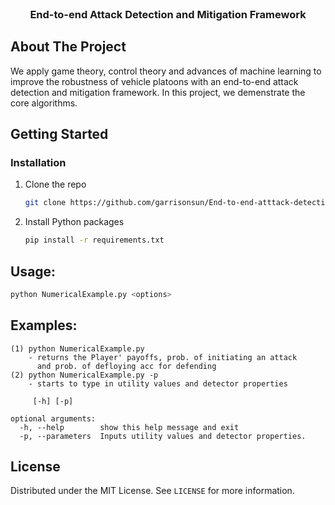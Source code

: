 <!-- PROJECT LOGO -->
<br />
<p align="center">
  <h3 align="center">End-to-end Attack Detection and Mitigation Framework</h3>
<p align="center">





<!-- ABOUT THE PROJECT -->
## About The Project
We apply game theory, control theory and advances of machine learning to improve the robustness of vehicle platoons with an end-to-end attack detection and mitigation framework. In this project, we demenstrate the core algorithms.  

<!-- GETTING STARTED -->
## Getting Started

### Installation
1. Clone the repo
   ```sh
   git clone https://github.com/garrisonsun/End-to-end-atttack-detection-and-mitigation-framework.git
   ```
2. Install Python packages
   ```sh
   pip install -r requirements.txt
   ```

<!-- USAGE EXAMPLES -->
## Usage:
   
  ```sh
  python NumericalExample.py <options>
  ```
## Examples:   
  ```
  (1) python NumericalExample.py
      - returns the Player' payoffs, prob. of initiating an attack 
        and prob. of defloying acc for defending 
  (2) python NumericalExample.py -p
      - starts to type in utility values and detector properties
    
       [-h] [-p]

  optional arguments:
    -h, --help        show this help message and exit
    -p, --parameters  Inputs utility values and detector properties.
  ```  
<!-- LICENSE -->
## License

Distributed under the MIT License. See `LICENSE` for more information.


